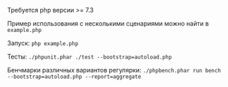 Требуется php версии >= 7.3

Пример использования с несколькими сценариями можно найти в `example.php`

Запуск: `php example.php`

Тесты: `./phpunit.phar ./test --bootstrap=autoload.php`

Бенчмарки различных вариантов регулярки: `./phpbench.phar run bench --bootstrap=autoload.php --report=aggregate`